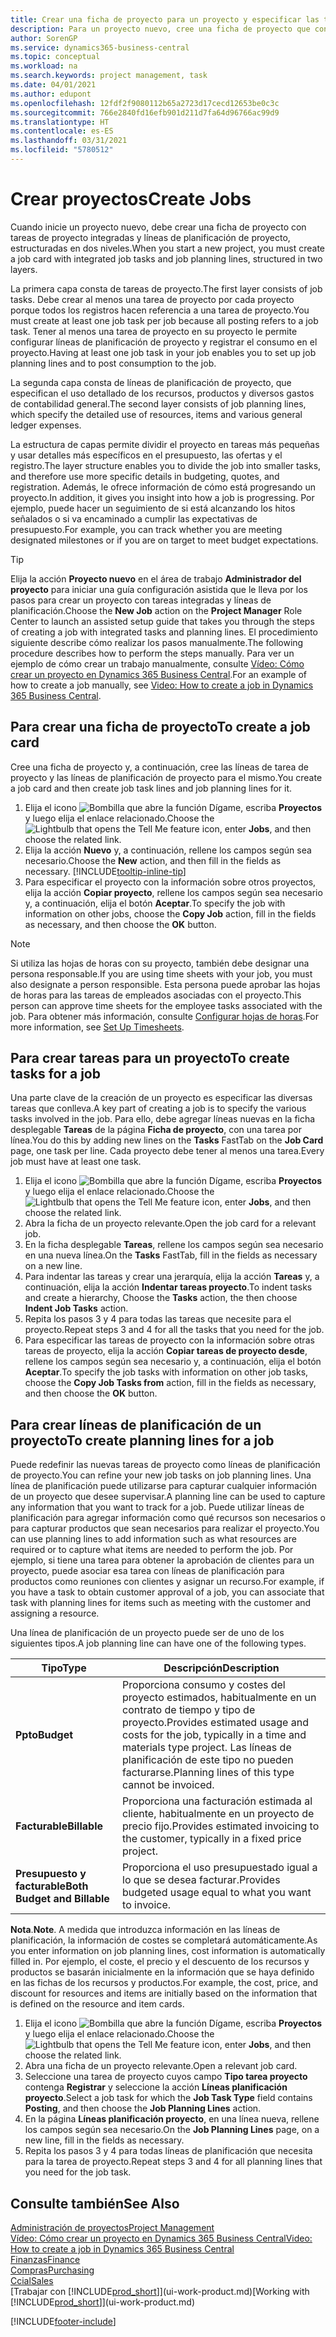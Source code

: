 ```yaml
---
title: Crear una ficha de proyecto para un proyecto y especificar las tareas | Documentos de Microsoft
description: Para un proyecto nuevo, cree una ficha de proyecto que contenga tareas y líneas de planificación, como ayuda para administrar el progreso y los presupuestos.
author: SorenGP
ms.service: dynamics365-business-central
ms.topic: conceptual
ms.workload: na
ms.search.keywords: project management, task
ms.date: 04/01/2021
ms.author: edupont
ms.openlocfilehash: 12fdf2f9080112b65a2723d17cecd12653be0c3c
ms.sourcegitcommit: 766e2840fd16efb901d211d7fa64d96766ac99d9
ms.translationtype: HT
ms.contentlocale: es-ES
ms.lasthandoff: 03/31/2021
ms.locfileid: "5780512"
---
```

# <a name="create-jobs"></a><span data-ttu-id="9ba7c-103">Crear proyectos</span><span class="sxs-lookup"><span data-stu-id="9ba7c-103">Create Jobs</span></span>
<span data-ttu-id="9ba7c-104">Cuando inicie un proyecto nuevo, debe crear una ficha de proyecto con tareas de proyecto integradas y líneas de planificación de proyecto, estructuradas en dos niveles.</span><span class="sxs-lookup"><span data-stu-id="9ba7c-104">When you start a new project, you must create a job card with integrated job tasks and job planning lines, structured in two layers.</span></span>  

<span data-ttu-id="9ba7c-105">La primera capa consta de tareas de proyecto.</span><span class="sxs-lookup"><span data-stu-id="9ba7c-105">The first layer consists of job tasks.</span></span> <span data-ttu-id="9ba7c-106">Debe crear al menos una tarea de proyecto por cada proyecto porque todos los registros hacen referencia a una tarea de proyecto.</span><span class="sxs-lookup"><span data-stu-id="9ba7c-106">You must create at least one job task per job because all posting refers to a job task.</span></span> <span data-ttu-id="9ba7c-107">Tener al menos una tarea de proyecto en su proyecto le permite configurar líneas de planificación de proyecto y registrar el consumo en el proyecto.</span><span class="sxs-lookup"><span data-stu-id="9ba7c-107">Having at least one job task in your job enables you to set up job planning lines and to post consumption to the job.</span></span>

<span data-ttu-id="9ba7c-108">La segunda capa consta de líneas de planificación de proyecto, que especifican el uso detallado de los recursos, productos y diversos gastos de contabilidad general.</span><span class="sxs-lookup"><span data-stu-id="9ba7c-108">The second layer consists of job planning lines, which specify the detailed use of resources, items and various general ledger expenses.</span></span>

<span data-ttu-id="9ba7c-109">La estructura de capas permite dividir el proyecto en tareas más pequeñas y usar detalles más específicos en el presupuesto, las ofertas y el registro.</span><span class="sxs-lookup"><span data-stu-id="9ba7c-109">The layer structure enables you to divide the job into smaller tasks, and therefore use more specific details in budgeting, quotes, and registration.</span></span> <span data-ttu-id="9ba7c-110">Además, le ofrece información de cómo está progresando un proyecto.</span><span class="sxs-lookup"><span data-stu-id="9ba7c-110">In addition, it gives you insight into how a job is progressing.</span></span> <span data-ttu-id="9ba7c-111">Por ejemplo, puede hacer un seguimiento de si está alcanzando los hitos señalados o si va encaminado a cumplir las expectativas de presupuesto.</span><span class="sxs-lookup"><span data-stu-id="9ba7c-111">For example, you can track whether you are meeting designated milestones or if you are on target to meet budget expectations.</span></span>

> [!TIP]
> <span data-ttu-id="9ba7c-112">Elija la acción **Proyecto nuevo** en el área de trabajo **Administrador del proyecto** para iniciar una guía configuración asistida que le lleva por los pasos para crear un proyecto con tareas integradas y líneas de planificación.</span><span class="sxs-lookup"><span data-stu-id="9ba7c-112">Choose the **New Job** action on the **Project Manager** Role Center to launch an assisted setup guide that takes you through the steps of creating a job with integrated tasks and planning lines.</span></span> <span data-ttu-id="9ba7c-113">El procedimiento siguiente describe cómo realizar los pasos manualmente.</span><span class="sxs-lookup"><span data-stu-id="9ba7c-113">The following procedure describes how to perform the steps manually.</span></span> <span data-ttu-id="9ba7c-114">Para ver un ejemplo de cómo crear un trabajo manualmente, consulte [Vídeo: Cómo crear un proyecto en Dynamics 365 Business Central](https://www.youtube.com/watch?v=VqaPWr7BWmw).</span><span class="sxs-lookup"><span data-stu-id="9ba7c-114">For an example of how to create a job manually, see [Video: How to create a job in Dynamics 365 Business Central](https://www.youtube.com/watch?v=VqaPWr7BWmw).</span></span>

## <a name="to-create-a-job-card"></a><span data-ttu-id="9ba7c-115">Para crear una ficha de proyecto</span><span class="sxs-lookup"><span data-stu-id="9ba7c-115">To create a job card</span></span>
<span data-ttu-id="9ba7c-116">Cree una ficha de proyecto y, a continuación, cree las líneas de tarea de proyecto y las líneas de planificación de proyecto para el mismo.</span><span class="sxs-lookup"><span data-stu-id="9ba7c-116">You create a job card and then create job task lines and job planning lines for it.</span></span>

1. <span data-ttu-id="9ba7c-117">Elija el icono ![Bombilla que abre la función Dígame](media/ui-search/search_small.png "Dígame qué desea hacer"), escriba **Proyectos** y luego elija el enlace relacionado.</span><span class="sxs-lookup"><span data-stu-id="9ba7c-117">Choose the ![Lightbulb that opens the Tell Me feature](media/ui-search/search_small.png "Tell me what you want to do") icon, enter **Jobs**, and then choose the related link.</span></span>  
2. <span data-ttu-id="9ba7c-118">Elija la acción **Nuevo** y, a continuación, rellene los campos según sea necesario.</span><span class="sxs-lookup"><span data-stu-id="9ba7c-118">Choose the **New** action, and then fill in the fields as necessary.</span></span> [!INCLUDE[tooltip-inline-tip](includes/tooltip-inline-tip_md.md)]
3. <span data-ttu-id="9ba7c-119">Para especificar el proyecto con la información sobre otros proyectos, elija la acción **Copiar proyecto**, rellene los campos según sea necesario y, a continuación, elija el botón **Aceptar**.</span><span class="sxs-lookup"><span data-stu-id="9ba7c-119">To specify the job with information on other jobs, choose the **Copy Job** action, fill in the fields as necessary, and then choose the **OK** button.</span></span>

> [!NOTE]  
>   <span data-ttu-id="9ba7c-120">Si utiliza las hojas de horas con su proyecto, también debe designar una persona responsable.</span><span class="sxs-lookup"><span data-stu-id="9ba7c-120">If you are using time sheets with your job, you must also designate a person responsible.</span></span> <span data-ttu-id="9ba7c-121">Esta persona puede aprobar las hojas de horas para las tareas de empleados asociadas con el proyecto.</span><span class="sxs-lookup"><span data-stu-id="9ba7c-121">This person can approve time sheets for the employee tasks associated with the job.</span></span> <span data-ttu-id="9ba7c-122">Para obtener más información, consulte [Configurar hojas de horas](projects-how-setup-time-sheets.md).</span><span class="sxs-lookup"><span data-stu-id="9ba7c-122">For more information, see [Set Up Timesheets](projects-how-setup-time-sheets.md).</span></span>

## <a name="to-create-tasks-for-a-job"></a><span data-ttu-id="9ba7c-123">Para crear tareas para un proyecto</span><span class="sxs-lookup"><span data-stu-id="9ba7c-123">To create tasks for a job</span></span>
<span data-ttu-id="9ba7c-124">Una parte clave de la creación de un proyecto es especificar las diversas tareas que conlleva.</span><span class="sxs-lookup"><span data-stu-id="9ba7c-124">A key part of creating a job is to specify the various tasks involved in the job.</span></span> <span data-ttu-id="9ba7c-125">Para ello, debe agregar líneas nuevas en la ficha desplegable **Tareas** de la página **Ficha de proyecto**, con una tarea por línea.</span><span class="sxs-lookup"><span data-stu-id="9ba7c-125">You do this by adding new lines on the **Tasks** FastTab on the **Job Card** page, one task per line.</span></span> <span data-ttu-id="9ba7c-126">Cada proyecto debe tener al menos una tarea.</span><span class="sxs-lookup"><span data-stu-id="9ba7c-126">Every job must have at least one task.</span></span>

1. <span data-ttu-id="9ba7c-127">Elija el icono ![Bombilla que abre la función Dígame](media/ui-search/search_small.png "Dígame qué desea hacer"), escriba **Proyectos** y luego elija el enlace relacionado.</span><span class="sxs-lookup"><span data-stu-id="9ba7c-127">Choose the ![Lightbulb that opens the Tell Me feature](media/ui-search/search_small.png "Tell me what you want to do") icon, enter **Jobs**, and then choose the related link.</span></span>
2. <span data-ttu-id="9ba7c-128">Abra la ficha de un proyecto relevante.</span><span class="sxs-lookup"><span data-stu-id="9ba7c-128">Open the job card for a relevant job.</span></span>
3. <span data-ttu-id="9ba7c-129">En la ficha desplegable **Tareas**, rellene los campos según sea necesario en una nueva línea.</span><span class="sxs-lookup"><span data-stu-id="9ba7c-129">On the **Tasks** FastTab, fill in the fields as necessary on a new line.</span></span>
4. <span data-ttu-id="9ba7c-130">Para indentar las tareas y crear una jerarquía, elija la acción **Tareas** y, a continuación, elija la acción **Indentar tareas proyecto**.</span><span class="sxs-lookup"><span data-stu-id="9ba7c-130">To indent tasks and create a hierarchy, Choose the **Tasks** action, the then choose **Indent Job Tasks** action.</span></span>
5. <span data-ttu-id="9ba7c-131">Repita los pasos 3 y 4 para todas las tareas que necesite para el proyecto.</span><span class="sxs-lookup"><span data-stu-id="9ba7c-131">Repeat steps 3 and 4 for all the tasks that you need for the job.</span></span>
6. <span data-ttu-id="9ba7c-132">Para especificar las tareas de proyecto con la información sobre otras tareas de proyecto, elija la acción **Copiar tareas de proyecto desde**, rellene los campos según sea necesario y, a continuación, elija el botón **Aceptar**.</span><span class="sxs-lookup"><span data-stu-id="9ba7c-132">To specify the job tasks with information on other job tasks, choose the **Copy Job Tasks from** action, fill in the fields as necessary, and then choose the **OK** button.</span></span>

## <a name="to-create-planning-lines-for-a-job"></a><span data-ttu-id="9ba7c-133">Para crear líneas de planificación de un proyecto</span><span class="sxs-lookup"><span data-stu-id="9ba7c-133">To create planning lines for a job</span></span>
<span data-ttu-id="9ba7c-134">Puede redefinir las nuevas tareas de proyecto como líneas de planificación de proyecto.</span><span class="sxs-lookup"><span data-stu-id="9ba7c-134">You can refine your new job tasks on job planning lines.</span></span> <span data-ttu-id="9ba7c-135">Una línea de planificación puede utilizarse para capturar cualquier información de un proyecto que desee supervisar.</span><span class="sxs-lookup"><span data-stu-id="9ba7c-135">A planning line can be used to capture any information that you want to track for a job.</span></span> <span data-ttu-id="9ba7c-136">Puede utilizar líneas de planificación para agregar información como qué recursos son necesarios o para capturar productos que sean necesarios para realizar el proyecto.</span><span class="sxs-lookup"><span data-stu-id="9ba7c-136">You can use planning lines to add information such as what resources are required or to capture what items are needed to perform the job.</span></span> <span data-ttu-id="9ba7c-137">Por ejemplo, si tiene una tarea para obtener la aprobación de clientes para un proyecto, puede asociar esa tarea con líneas de planificación para productos como reuniones con clientes y asignar un recurso.</span><span class="sxs-lookup"><span data-stu-id="9ba7c-137">For example, if you have a task to obtain customer approval of a job, you can associate that task with planning lines for items such as meeting with the customer and assigning a resource.</span></span>  

<span data-ttu-id="9ba7c-138">Una línea de planificación de un proyecto puede ser de uno de los siguientes tipos.</span><span class="sxs-lookup"><span data-stu-id="9ba7c-138">A job planning line can have one of the following types.</span></span>  

| <span data-ttu-id="9ba7c-139">Tipo</span><span class="sxs-lookup"><span data-stu-id="9ba7c-139">Type</span></span> | <span data-ttu-id="9ba7c-140">Descripción</span><span class="sxs-lookup"><span data-stu-id="9ba7c-140">Description</span></span> |
| --- | --- |
| <span data-ttu-id="9ba7c-141">**Ppto**</span><span class="sxs-lookup"><span data-stu-id="9ba7c-141">**Budget**</span></span> |<span data-ttu-id="9ba7c-142">Proporciona consumo y costes del proyecto estimados, habitualmente en un contrato de tiempo y tipo de proyecto.</span><span class="sxs-lookup"><span data-stu-id="9ba7c-142">Provides estimated usage and costs for the job, typically in a time and materials type project.</span></span> <span data-ttu-id="9ba7c-143">Las líneas de planificación de este tipo no pueden facturarse.</span><span class="sxs-lookup"><span data-stu-id="9ba7c-143">Planning lines of this type cannot be invoiced.</span></span> |
| <span data-ttu-id="9ba7c-144">**Facturable**</span><span class="sxs-lookup"><span data-stu-id="9ba7c-144">**Billable**</span></span> |<span data-ttu-id="9ba7c-145">Proporciona una facturación estimada al cliente, habitualmente en un proyecto de precio fijo.</span><span class="sxs-lookup"><span data-stu-id="9ba7c-145">Provides estimated invoicing to the customer, typically in a fixed price project.</span></span> |
| <span data-ttu-id="9ba7c-146">**Presupuesto y facturable**</span><span class="sxs-lookup"><span data-stu-id="9ba7c-146">**Both Budget and Billable**</span></span> |<span data-ttu-id="9ba7c-147">Proporciona el uso presupuestado igual a lo que se desea facturar.</span><span class="sxs-lookup"><span data-stu-id="9ba7c-147">Provides budgeted usage equal to what you want to invoice.</span></span> |

<span data-ttu-id="9ba7c-148">**Nota**.</span><span class="sxs-lookup"><span data-stu-id="9ba7c-148">**Note**.</span></span> <span data-ttu-id="9ba7c-149">A medida que introduzca información en las líneas de planificación, la información de costes se completará automáticamente.</span><span class="sxs-lookup"><span data-stu-id="9ba7c-149">As you enter information on job planning lines, cost information is automatically filled in.</span></span> <span data-ttu-id="9ba7c-150">Por ejemplo, el coste, el precio y el descuento de los recursos y productos se basarán inicialmente en la información que se haya definido en las fichas de los recursos y productos.</span><span class="sxs-lookup"><span data-stu-id="9ba7c-150">For example, the cost, price, and discount for resources and items are initially based on the information that is defined on the resource and item cards.</span></span>

1. <span data-ttu-id="9ba7c-151">Elija el icono ![Bombilla que abre la función Dígame](media/ui-search/search_small.png "Dígame qué desea hacer"), escriba **Proyectos** y luego elija el enlace relacionado.</span><span class="sxs-lookup"><span data-stu-id="9ba7c-151">Choose the ![Lightbulb that opens the Tell Me feature](media/ui-search/search_small.png "Tell me what you want to do") icon, enter **Jobs**, and then choose the related link.</span></span>
2. <span data-ttu-id="9ba7c-152">Abra una ficha de un proyecto relevante.</span><span class="sxs-lookup"><span data-stu-id="9ba7c-152">Open a relevant job card.</span></span>
3. <span data-ttu-id="9ba7c-153">Seleccione una tarea de proyecto cuyos campo **Tipo tarea proyecto** contenga **Registrar** y seleccione la acción **Líneas planificación proyecto**.</span><span class="sxs-lookup"><span data-stu-id="9ba7c-153">Select a job task for which the **Job Task Type** field contains **Posting**, and then choose the **Job Planning Lines** action.</span></span>  
4. <span data-ttu-id="9ba7c-154">En la página **Líneas planificación proyecto**, en una línea nueva, rellene los campos según sea necesario.</span><span class="sxs-lookup"><span data-stu-id="9ba7c-154">On the **Job Planning Lines** page, on a new line, fill in the fields as necessary.</span></span>
5. <span data-ttu-id="9ba7c-155">Repita los pasos 3 y 4 para todas líneas de planificación que necesita para la tarea de proyecto.</span><span class="sxs-lookup"><span data-stu-id="9ba7c-155">Repeat steps 3 and 4 for all planning lines that you need for the job task.</span></span>

## <a name="see-also"></a><span data-ttu-id="9ba7c-156">Consulte también</span><span class="sxs-lookup"><span data-stu-id="9ba7c-156">See Also</span></span>

[<span data-ttu-id="9ba7c-157">Administración de proyectos</span><span class="sxs-lookup"><span data-stu-id="9ba7c-157">Project Management</span></span>](projects-manage-projects.md)  
[<span data-ttu-id="9ba7c-158">Vídeo: Cómo crear un proyecto en Dynamics 365 Business Central</span><span class="sxs-lookup"><span data-stu-id="9ba7c-158">Video: How to create a job in Dynamics 365 Business Central</span></span>](https://www.youtube.com/watch?v=VqaPWr7BWmw)  
[<span data-ttu-id="9ba7c-159">Finanzas</span><span class="sxs-lookup"><span data-stu-id="9ba7c-159">Finance</span></span>](finance.md)  
[<span data-ttu-id="9ba7c-160">Compras</span><span class="sxs-lookup"><span data-stu-id="9ba7c-160">Purchasing</span></span>](purchasing-manage-purchasing.md)  
[<span data-ttu-id="9ba7c-161">Ccial</span><span class="sxs-lookup"><span data-stu-id="9ba7c-161">Sales</span></span>](sales-manage-sales.md)  
<span data-ttu-id="9ba7c-162">[Trabajar con [!INCLUDE[prod_short](includes/prod_short.md)]](ui-work-product.md)</span><span class="sxs-lookup"><span data-stu-id="9ba7c-162">[Working with [!INCLUDE[prod_short](includes/prod_short.md)]](ui-work-product.md)</span></span>  


[!INCLUDE[footer-include](includes/footer-banner.md)]